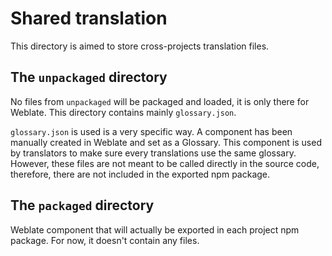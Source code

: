 # Shared translation

This directory is aimed to store cross-projects translation files.

## The `unpackaged` directory

No files from `unpackaged` will be packaged and loaded, it is only there for Weblate.
This directory contains mainly `glossary.json`.

`glossary.json` is used is a very specific way. A component has been manually created in Weblate and set as a Glossary. This component is used by translators to make sure every translations use the same glossary. However, these files are not meant to be called directly in the source code, therefore, there are not included in the exported npm package.

## The `packaged` directory

Weblate component that will actually be exported in each project npm package.
For now, it doesn't contain any files.
